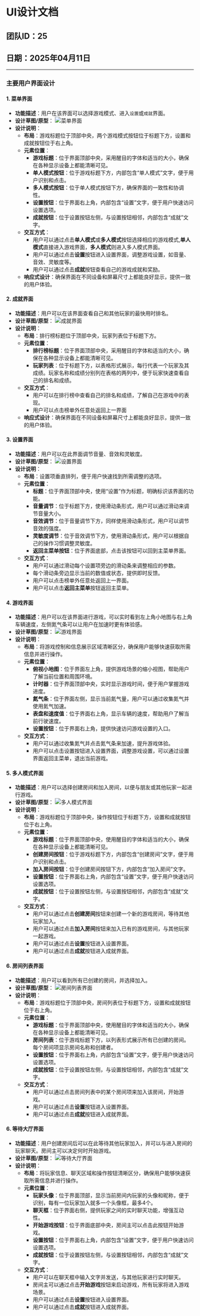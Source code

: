 # UI设计文档

## 团队ID：25
## 日期：2025年04月11日

---

### 主要用户界面设计

#### 1. **菜单界面**
- **功能描述**：用户在该界面可以选择游戏模式、进入`设置`或`成就`界面。
- **设计草图/原型**：
  ![菜单界面](./pictures/menu.png)
- **设计说明**：
  - **布局**：游戏标题位于顶部中央，两个游戏模式按钮位于标题下方，设置和成就按钮位于右上角。
  - **元素位置**：
    - **游戏标题**：位于界面顶部中央，采用醒目的字体和适当的大小，确保在各种显示设备上都能清晰可见。
    - **单人模式按钮**：位于游戏标题下方，内部包含“单人模式”文字，便于用户识别和点击。
    - **多人模式按钮**：位于单人模式按钮下方，确保界面的一致性和协调性。
    - **设置按钮**：位于界面右上角，内部包含“设置”文字，便于用户快速访问设置选项。
    - **成就按钮**：位于设置按钮左侧，与设置按钮相邻，内部包含“成就”文字。
  - **交互方式**：
    - 用户可以通过点击**单人模式**或**多人模式**按钮选择相应的游戏模式,**单人模式**直接进入游戏界面，**多人模式**则进入多人模式界面。
    - 用户可以通过点击**设置**按钮进入设置界面，调整游戏设置，如音量、音效、灵敏度等。
    - 用户可以通过点击**成就**按钮查看自己的游戏成就和奖励。
  - **响应式设计**：确保界面在不同设备和屏幕尺寸上都能良好显示，提供一致的用户体验。

#### 2. **成就界面**
- **功能描述**：用户可以在该界面查看自己和其他玩家的最快用时排名。
- **设计草图/原型**：
  ![成就界面](./pictures/ranking.png)
- **设计说明**：
  - **布局**：排行榜标题位于顶部中央，玩家列表位于标题下方。
  - **元素位置**：
    - **排行榜标题**：位于界面顶部中央，采用醒目的字体和适当的大小，确保在各种显示设备上都能清晰可见。
    - **玩家列表**：位于标题下方，以表格形式展示，每行代表一个玩家及其成绩。玩家名称和成绩分别列在表格的两列中，便于玩家快速查看自己的排名和成绩。
  - **交互方式**：
    - 用户可以在排行榜中查看自己的排名和成绩，了解自己在游戏中的表现。
    - 用户可以点击榜单外任意处返回上一界面
  - **响应式设计**：确保界面在不同设备和屏幕尺寸上都能良好显示，提供一致的用户体验。

#### 3. **设置界面**
- **功能描述**：用户可以在此界面调节音量、音效和灵敏度。
- **设计草图/原型**：
  ![设置界面](./pictures/setting.png)
- **设计说明**：
  - **布局**：设置项垂直排列，便于用户快速找到所需调整的选项。
  - **元素位置**：
    - **标题**：位于界面顶部中央，使用“设置”作为标题，明确标识该界面的功能。
    - **音量调节**：位于标题下方，使用滑动条形式，用户可以通过滑动来调节音量大小。
    - **音效调节**：位于音量调节下方，同样使用滑动条形式，用户可以调节音效的强度。
    - **灵敏度调节**：位于音效调节下方，使用滑动条形式，用户可以根据自己的操作习惯调整灵敏度。
    - **返回主菜单按钮**：位于界面底部，点击该按钮可以回到主菜单界面。
  - **交互方式**：
    - 用户可以通过滑动每个设置项旁边的滑动条来调整相应的参数。
    - 每个滑动条旁边显示当前的数值或状态，提供即时反馈。
    - 用户可以点击榜单外任意处返回上一界面。
    - 用户可以点击**返回主菜单**按钮返回主菜单。

#### 4. **游戏界面**
- **功能描述**：用户可以在该界面进行游戏，可以实时看到左上角小地图与右上角车辆速度，左侧氮气条可以让用户在加速时更有体验感。
- **设计草图/原型**：
  ![游戏界面](./pictures/game.png)
- **设计说明**：
  - **布局**：将游戏控制和信息展示区域清晰区分，确保用户能够快速获取所需信息并进行操作。
  - **元素位置**：
    - **俯视小地图**：位于界面左上角，提供游戏场景的缩小视图，帮助用户了解当前位置和周围环境。
    - **计时器**：位于界面顶部中央，实时显示游戏时间，便于用户掌握游戏进度。
    - **氮气条**：位于界面左侧，显示当前氮气量，用户可以通过收集氮气并使用氮气加速。
    - **表盘和速度值**：位于界面右上角，显示车辆的速度，帮助用户了解当前行驶速度。
    - **设置按钮**：位于界面右上角，提供快速访问游戏设置的入口。
  - **交互方式**：
    - 用户可以通过收集氮气并点击氮气条来加速，提升游戏体验。
    - 用户可以点击设置按钮进入设置界面，调整游戏设置，可以通过设置界面返回主菜单，退出当前游戏。

#### 5. **多人模式界面**
- **功能描述**：用户可以选择创建房间和加入房间，以便与朋友或其他玩家一起进行游戏。
- **设计草图/原型**：
  ![多人模式界面](./pictures/double.png)
- **设计说明**：
  - **布局**：游戏标题位于顶部中央，操作按钮位于标题下方，设置和成就按钮位于右上角。
  - **元素位置**：
    - **游戏标题**：位于界面顶部中央，使用醒目的字体和适当的大小，确保在各种显示设备上都能清晰可见。
    - **创建房间按钮**：位于游戏标题下方，内部包含“创建房间”文字，便于用户识别和点击。
    - **加入房间按钮**：位于创建房间按钮下方，内部包含“加入房间”文字。
    - **设置按钮**：位于界面右上角，内部包含“设置”文字，便于用户快速访问设置选项。
    - **成就按钮**：位于设置按钮左侧，与设置按钮相邻，内部包含“成就”文字。
  - **交互方式**：
    - 用户可以通过点击**创建房间**按钮来创建一个新的游戏房间，等待其他玩家加入。
    - 用户可以通过点击**加入房间**按钮来加入已有的游戏房间，与其他玩家一起游戏。
    - 用户可以通过点击**设置**按钮进入设置界面。
    - 用户可以通过点击**成就**按钮进入成就界面。

#### 6. **房间列表界面**
- **功能描述**：用户可以看到所有已创建的房间，并选择加入。
- **设计草图/原型**：
  ![房间列表界面](./pictures/rooms.png)
- **设计说明**：
  - **布局**：游戏标题位于顶部中央，房间列表位于标题下方，设置和成就按钮位于右上角。
  - **元素位置**：
    - **游戏标题**：位于界面顶部中央，使用醒目的字体和适当的大小，确保在各种显示设备上都能清晰可见。
    - **房间列表**：位于游戏标题下方，以列表形式展示所有已创建的房间。每个房间项显示房间名称和创建者。
    - **设置按钮**：位于界面右上角，内部包含“设置”文字，便于用户快速访问设置选项。
    - **成就按钮**：位于设置按钮左侧，与设置按钮相邻，内部包含“成就”文字。
  - **交互方式**：
    - 用户可以通过点击房间列表中的某个房间项来加入该房间，开始游戏。
    - 用户可以通过点击**设置**按钮进入设置界面。
    - 用户可以通过点击**成就**按钮进入成就界面。

#### 6. **等待大厅界面**
- **功能描述**：用户创建房间后可以在此等待其他玩家加入，并可以与进入房间的玩家聊天。房间主可以决定何时开始游戏。
- **设计草图/原型**：
  ![等待大厅界面](./pictures/waiting.png)
- **设计说明**：
  - **布局**：将玩家信息、聊天区域和操作按钮清晰区分，确保用户能够快速获取所需信息并进行操作。
  - **元素位置**：
    - **玩家头像**：位于界面顶部，显示当前房间内玩家的头像和昵称，便于识别，每有一位玩家加入就多一个头像框，最多4个。
    - **聊天框**：位于界面右侧，提供玩家之间的实时聊天功能，增强互动性。
    - **开始游戏按钮**：位于界面底部中央，房间主可以点击此按钮开始游戏。
    - **设置按钮**：位于界面右上角，内部包含“设置”文字，便于用户快速访问设置选项。
    - **成就按钮**：位于设置按钮左侧，与设置按钮相邻，内部包含“成就”文字。
  - **交互方式**：
    - 用户可以在聊天框中输入文字并发送，与其他玩家进行实时聊天。
    - 房间主可以通过点击**开始游戏**按钮来启动游戏，所有玩家将进入游戏场景。
    - 用户可以通过点击**设置**按钮进入设置界面。
    - 用户可以通过点击**成就**按钮进入成就界面。